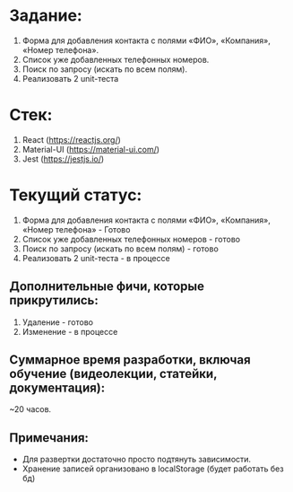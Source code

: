 # Задание:
1) Форма для добавления контакта с полями «ФИО», «Компания», «Номер телефона».
2) Список уже добавленных телефонных номеров.
3) Поиск по запросу (искать по всем полям).
4) Реализовать 2 unit-теста

# Стек:
1) React (https://reactjs.org/)
2) Material-UI (https://material-ui.com/)
3) Jest (https://jestjs.io/)

# Текущий статус:
1) Форма для добавления контакта с полями «ФИО», «Компания», «Номер телефона» - Готово
2) Список уже добавленных телефонных номеров - готово
3) Поиск по запросу (искать по всем полям) - готово
4) Реализовать 2 unit-теста - в процессе

## Дополнительные фичи, которые прикрутились:
1. Удаление - готово
2. Изменение - в процессе

## Суммарное время разработки, включая обучение (видеолекции, статейки, документация):
~20 часов.

## Примечания:
- Для развертки достаточно просто подтянуть зависимости.
- Хранение записей организовано в localStorage (будет работать без бд)
